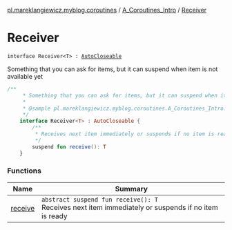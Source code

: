 [pl.mareklangiewicz.myblog.coroutines](../../index.md) / [A_Coroutines_Intro](../index.md) / [Receiver](.)

# Receiver

`interface Receiver<T> : `[`AutoCloseable`](http://docs.oracle.com/javase/6/docs/api/java/lang/AutoCloseable.html)

Something that you can ask for items, but it can suspend when item is not available yet

``` kotlin
/**
     * Something that you can ask for items, but it can suspend when item is not available yet
     *
     * @sample pl.mareklangiewicz.myblog.coroutines.A_Coroutines_Intro.Receiver
     */
    interface Receiver<T> : AutoCloseable {
        /**
         * Receives next item immediately or suspends if no item is ready
         */
        suspend fun receive(): T
    }
```

### Functions

| Name | Summary |
|---|---|
| [receive](receive.md) | `abstract suspend fun receive(): T`<br>Receives next item immediately or suspends if no item is ready |

